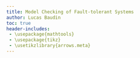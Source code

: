 ```yaml
---
title: Model Checking of Fault-tolerant Systems
author: Lucas Baudin
toc: true
header-includes:
 - \usepackage{mathtools}
 - \usepackage{tikz}
 - \usetikzlibrary{arrows.meta}
---
```


